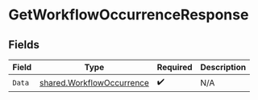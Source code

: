 # GetWorkflowOccurrenceResponse


## Fields

| Field                                                                  | Type                                                                   | Required                                                               | Description                                                            |
| ---------------------------------------------------------------------- | ---------------------------------------------------------------------- | ---------------------------------------------------------------------- | ---------------------------------------------------------------------- |
| `Data`                                                                 | [shared.WorkflowOccurrence](../../models/shared/workflowoccurrence.md) | :heavy_check_mark:                                                     | N/A                                                                    |